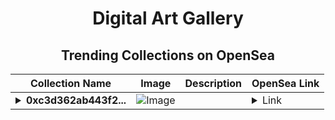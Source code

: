 <div align="center">

# Digital Art Gallery

## Trending Collections on OpenSea

| Collection Name                       | Image                                                                                     | Description                       | OpenSea Link                                                                                          |
|---------------------------------------|-------------------------------------------------------------------------------------------|-----------------------------------|--------------------------------------------------------------------------------------------------------|
| **<details><summary>0xc3d362ab443f2...</summary>0xc3d362ab443f262d076254ceb2bd11a06fb07dae</details>** | ![Image](https://i2.seadn.io/optimism/0xe1eeaf7229c9701dc5e0392c73ba7870c483f6f8/0553b06cfcbe6ba9b1e38bdc613fda/0e0553b06cfcbe6ba9b1e38bdc613fda.jpeg?w=200&auto=format) |  | <details><summary>Link</summary>[0xc3d362ab443f262d076254ceb2bd11a06fb07dae](https://opensea.io/collection/0xc3d362ab443f262d076254ceb2bd11a06fb07dae)</details> |

</div>